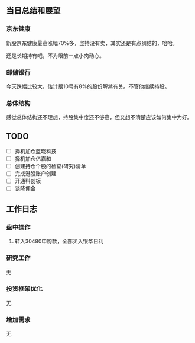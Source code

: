 ## 当日总结和展望

### 京东健康

新股京东健康最高涨幅70%多，坚持没有卖，其实还是有点纠结的，哈哈。

还是长期持有吧，不为眼前一点小肉动心。

### 邮储银行

今天跌幅比较大，估计跟10号有8%的股份解禁有关。不管他继续持股。

### 总体结构

感觉总体结构还不理想，持股集中度还不够高，但又想不清楚应该如何集中为好。

## TODO

- [ ] 择机加仓蓝晓科技
- [ ] 择机加仓亿嘉和
- [ ] 创建持仓个股的检查(研究)清单
- [ ] 完成港股账户创建
- [ ] 开通科创板
- [ ] 谈降佣金

## 工作日志

### 盘中操作

1. 转入30480申购款，全部买入银华日利

### 研究工作

无

### 投资框架优化

无

### 增加需求

无

